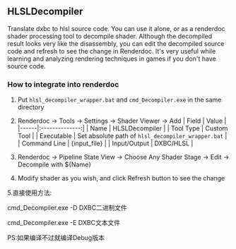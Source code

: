 ## HLSLDecompiler

Translate dxbc to hlsl source code. You can use it alone, or as a renderdoc shader processing tool to decompile shader. Although the decompiled result looks very like the disassembly, you can edit the decompiled source code and refresh to see the change in Renderdoc. It's very useful while learning and analyzing rendering techniques in games if you don't have source code.

### How to integrate into renderdoc

1. Put `hlsl_decompiler_wrapper.bat` and `cmd_Decompiler.exe` in the same directory
2. Renderdoc -> Tools -> Settings -> Shader Viewer -> Add
    | Field | Value |
    |------|:--------------:|
    | Name | HLSLDecompiler |
    | Tool Type | Custom Tool |
    | Executable | Set absolute path of `hlsl_decompiler_wrapper.bat` |
    | Command Line | {input_file} |
    | Input/Output | DXBC/HLSL |

3. Renderdoc -> Pipeline State View -> Choose Any Shader Stage -> Edit -> Decompile with ${Name}
4. Modify shader as you wish, and click Refresh button to see the change

5.直接使用方法:

cmd_Decompiler.exe -D DXBC二进制文件

cmd_Decompiler.exe -E DXBC文本文件

PS:如果编译不过就编译Debug版本
